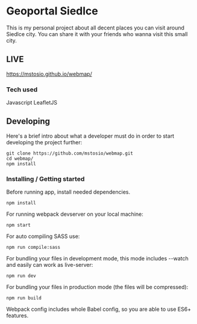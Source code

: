 # Geoportal Siedlce

This is my personal project about all decent places you can visit around Siedlce city. You can share it with your friends who wanna visit this small city.

## LIVE

https://mstosio.github.io/webmap/

### Tech used

Javascript
LeafletJS

## Developing

Here's a brief intro about what a developer must do in order to start developing
the project further:

```shell
git clone https://github.com/mstosio/webmap.git
cd webmap/
npm install
```

### Installing / Getting started

Before running app, install needed dependencies.

```
npm install 
```

For running webpack devserver on your local machine:

```
npm start
```

For auto compiling SASS use:

```
npm run compile:sass
```

For bundling your files in development mode, this mode includes --watch and easily can work as live-server:

```
npm run dev
```

For bundling your files in production mode (the files will be compressed):

```
npm run build
```



Webpack config includes whole Babel config, so you are able to use ES6+ features.
